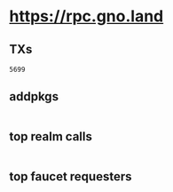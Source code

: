 # https://rpc.gno.land

## TXs
```
5699
```

## addpkgs
```
```

## top realm calls
```
```

## top faucet requesters
```
```

